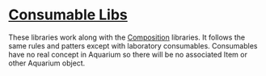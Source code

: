 # [Consumable Libs](https://github.com/aquariumbio/protocol-base/tree/main/consumable_libs/libraries)

These libraries work along with the [Composition](https://github.com/aquariumbio/protocol-base/tree/main/composition_libs) libraries.  It follows the same rules and patters except with laboratory consumables.  Consumables have no real concept in Aquarium so there will be no associated Item or other Aquarium object.
